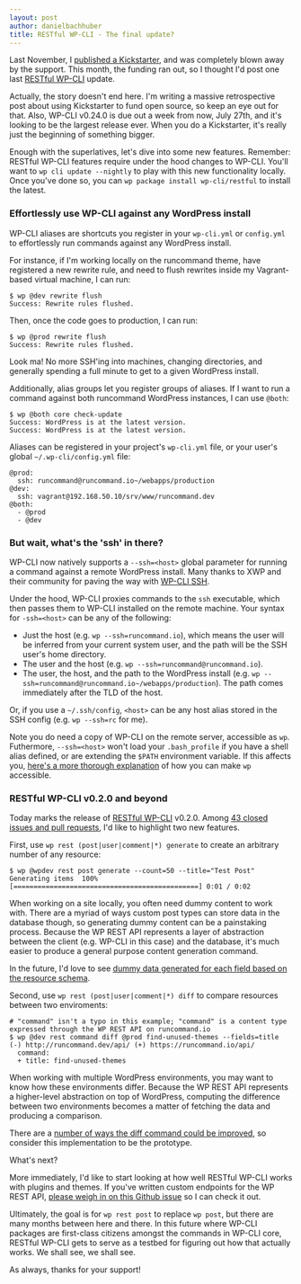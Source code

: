 ```yaml
---
layout: post
author: danielbachhuber
title: RESTful WP-CLI - The final update?
---
```


Last November, I [published a Kickstarter](https://www.kickstarter.com/projects/danielbachhuber/a-more-restful-wp-cli), and was completely blown away by the support. This month, the funding ran out, so I thought I'd post one last [RESTful WP-CLI](https://github.com/wp-cli/restful) update.

Actually, the story doesn't end here. I'm writing a massive retrospective post about using Kickstarter to fund open source, so keep an eye out for that. Also, WP-CLI v0.24.0 is due out a week from now, July 27th, and it's looking to be the largest release ever. When you do a Kickstarter, it's really just the beginning of something bigger.

Enough with the superlatives, let's dive into some new features. Remember: RESTful WP-CLI features require under the hood changes to WP-CLI. You'll want to `wp cli update --nightly` to play with this new functionality locally. Once you've done so, you can `wp package install wp-cli/restful` to install the latest.

### Effortlessly use WP-CLI against any WordPress install

WP-CLI aliases are shortcuts you register in your `wp-cli.yml` or `config.yml` to effortlessly run commands against any WordPress install.

For instance, if I'm working locally on the runcommand theme, have registered a new rewrite rule, and need to flush rewrites inside my Vagrant-based virtual machine, I can run:

    $ wp @dev rewrite flush
    Success: Rewrite rules flushed.

Then, once the code goes to production, I can run:

    $ wp @prod rewrite flush
    Success: Rewrite rules flushed.

Look ma! No more SSH'ing into machines, changing directories, and generally spending a full minute to get to a given WordPress install.

Additionally, alias groups let you register groups of aliases. If I want to run a command against both runcommand WordPress instances, I can use `@both`:

    $ wp @both core check-update
    Success: WordPress is at the latest version.
    Success: WordPress is at the latest version.

Aliases can be registered in your project's `wp-cli.yml` file, or your user's global `~/.wp-cli/config.yml` file:

    @prod:
      ssh: runcommand@runcommand.io~/webapps/production
    @dev:
      ssh: vagrant@192.168.50.10/srv/www/runcommand.dev
    @both:
      - @prod
      - @dev

### But wait, what's the 'ssh' in there?

WP-CLI now natively supports a `--ssh=<host>` global parameter for running a command against a remote WordPress install. Many thanks to XWP and their community for paving the way with [WP-CLI SSH](https://github.com/xwp/wp-cli-ssh).

Under the hood, WP-CLI proxies commands to the `ssh` executable, which then passes them to WP-CLI installed on the remote machine. Your syntax for `-ssh=<host>` can be any of the following:

* Just the host (e.g. `wp --ssh=runcommand.io`), which means the user will be inferred from your current system user, and the path will be the SSH user's home directory.
* The user and the host (e.g. `wp --ssh=runcommand@runcommand.io`).
* The user, the host, and the path to the WordPress install (e.g. `wp --ssh=runcommand@runcommand.io~/webapps/production`). The path comes immediately after the TLD of the host.

Or, if you use a `~/.ssh/config`, `<host>` can be any host alias stored in the SSH config (e.g. `wp --ssh=rc` for me).

Note you do need a copy of WP-CLI on the remote server, accessible as `wp`. Futhermore, `--ssh=<host>` won't load your `.bash_profile` if you have a shell alias defined, or are extending the `$PATH` environment variable. If this affects you, [here's a more thorough explanation](https://runcommand.io/to/wp-ssh-custom-path/) of how you can make `wp` accessible.

### RESTful WP-CLI v0.2.0 and beyond

Today marks the release of [RESTful WP-CLI](https://github.com/wp-cli/restful) v0.2.0. Among [43 closed issues and pull requests](https://github.com/wp-cli/restful/milestone/2?closed=1), I'd like to highlight two new features.

First, use `wp rest (post|user|comment|*) generate` to create an arbitrary number of any resource:

    $ wp @wpdev rest post generate --count=50 --title="Test Post"
    Generating items  100% [==============================================] 0:01 / 0:02

When working on a site locally, you often need dummy content to work with. There are a myriad of ways custom post types can store data in the database though, so generating dummy content can be a painstaking process. Because the WP REST API represents a layer of abstraction between the client (e.g. WP-CLI in this case) and the database, it's much easier to produce a general purpose content generation command.

In the future, I'd love to see [dummy data generated for each field based on the resource schema](https://github.com/wp-cli/restful/issues/69).

Second, use `wp rest (post|user|comment|*) diff` to compare resources between two enviroments:

    # "command" isn't a typo in this example; "command" is a content type expressed through the WP REST API on runcommand.io
    $ wp @dev rest command diff @prod find-unused-themes --fields=title
    (-) http://runcommand.dev/api/ (+) https://runcommand.io/api/
      command:
      + title: find-unused-themes

When working with multiple WordPress environments, you may want to know how these environments differ. Because the WP REST API represents a higher-level abstraction on top of WordPress, computing the difference between two environments becomes a matter of fetching the data and producing a comparison.

There are a [number of ways the diff command could be improved](https://github.com/wp-cli/restful/issues?q=is%3Aissue+is%3Aopen+label%3Acommand%3Adiff), so consider this implementation to be the prototype.

What's next?

More immediately, I'd like to start looking at how well RESTful WP-CLI works with plugins and themes. If you've written custom endpoints for the WP REST API, [please weigh in on this Github issue](https://github.com/wp-cli/restful/issues/85) so I can check it out.

Ultimately, the goal is for `wp rest post` to replace `wp post`, but there are many months between here and there. In this future where WP-CLI packages are first-class citizens amongst the commands in WP-CLI core, RESTful WP-CLI gets to serve as a testbed for figuring out how that actually works. We shall see, we shall see.

As always, thanks for your support!
